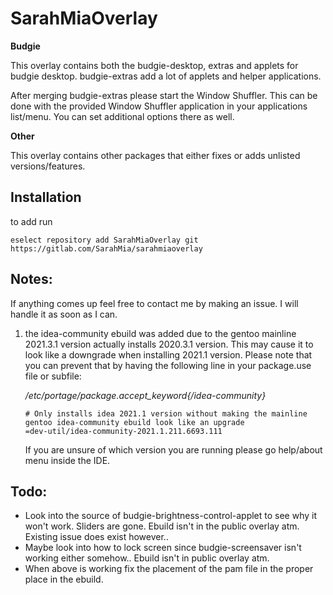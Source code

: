 # SarahMiaOverlay

**Budgie**

This overlay contains both the budgie-desktop, extras and applets for budgie desktop.
budgie-extras add a lot of applets and helper applications.

After merging budgie-extras please start the Window Shuffler. This can be done with the provided Window Shuffler application in your applications list/menu. You can set additional options there as well.

**Other**

This overlay contains other packages that either fixes or adds unlisted versions/features.

## Installation

to add run

`eselect repository add SarahMiaOverlay git https://gitlab.com/SarahMia/sarahmiaoverlay`

## Notes:

If anything comes up feel free to contact me by making an issue. I will handle it as soon as I can.

1) the idea-community ebuild was added due to the gentoo mainline 2021.3.1 version actually installs 2020.3.1 version. This may cause it to look like a downgrade when installing 2021.1 version. Please note that you can prevent that by having the following line in your package.use file or subfile:

    */etc/portage/package.accept_keyword{/idea-community}*

    ```
	# Only installs idea 2021.1 version without making the mainline gentoo idea-community ebuild look like an upgrade
	=dev-util/idea-community-2021.1.211.6693.111
	```

	If you are unsure of which version you are running please go help/about menu inside the IDE.

## Todo:

- Look into the source of budgie-brightness-control-applet to see why it won't work. Sliders are gone. Ebuild isn't in the public overlay atm. Existing issue does exist however..
- Maybe look into how to lock screen since budgie-screensaver isn't working either somehow.. Ebuild isn't in public overlay atm.
- When above is working fix the placement of the pam file in the proper place in the ebuild.